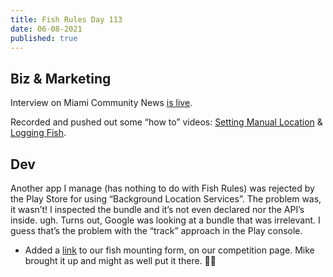 ```yaml
---
title: Fish Rules Day 113
date: 06-08-2021
published: true
---
```


## Biz & Marketing

Interview on Miami Community News [is live][1].

Recorded and pushed out some “how to” videos: [Setting Manual Location][2] & [Logging Fish][3].

## Dev

Another app I manage (has nothing to do with Fish Rules) was rejected by the Play Store for using “Background Location Services”.  The problem was, it wasn’t! I inspected the bundle and it’s not even declared nor the API’s inside.  ugh.  Turns out, Google was looking at a bundle that was irrelevant.  I guess that’s the problem with the “track” approach in the Play console.

- Added a [link][4] to our fish mounting form, on our competition page. Mike brought it up and might as well put it there. 🤷‍♂️

[1]:	https://twitter.com/FishRulesApp/status/1402245447079575553
[2]:	https://youtu.be/4kor7NEM2Tw
[3]:	https://www.youtube.com/watch?v=mq0c4OlPnV0
[4]:	https://bit.ly/3kK6T7w